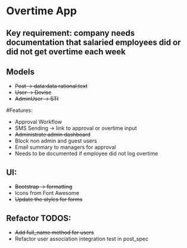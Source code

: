 # Overtime App

## Key requirement: company needs documentation that salaried employees did or did not get overtime each week

## Models
- <s>Post -> data:data rational:text</s>
- <s>User -> Devise</s>
- <s>AdminUser -> STI</s>

#Features:
- Approval Workflow
- SMS Sending -> link to approval or overtime input
- <s>Administrate admin dashboard</s>
- Block non admin and guest users
- Email summary to managers for approval
- Needs to be documented if employee did not log overtime

## UI:
- <s>Bootstrap -> formatting</s>
- Icons from Font Awesome
- <s>Update the styles for forms</s>

## Refactor TODOS:
- <s>Add full_name method for users</s>
- Refactor user association integration test in post_spec